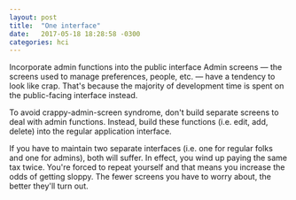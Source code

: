 ```yaml
---
layout: post
title:  "One interface"
date:   2017-05-18 18:28:58 -0300
categories: hci
---
```


Incorporate admin functions into the public interface
Admin screens — the screens used to manage preferences, people, etc. — have a tendency to look like crap. That's because the majority of development time is spent on the public-facing interface instead.

To avoid crappy-admin-screen syndrome, don't build separate screens to deal with admin functions. Instead, build these functions (i.e. edit, add, delete) into the regular application interface.

If you have to maintain two separate interfaces (i.e. one for regular folks and one for admins), both will suffer. In effect, you wind up paying the same tax twice. You're forced to repeat yourself and that means you increase the odds of getting sloppy. The fewer screens you have to worry about, the better they'll turn out.
